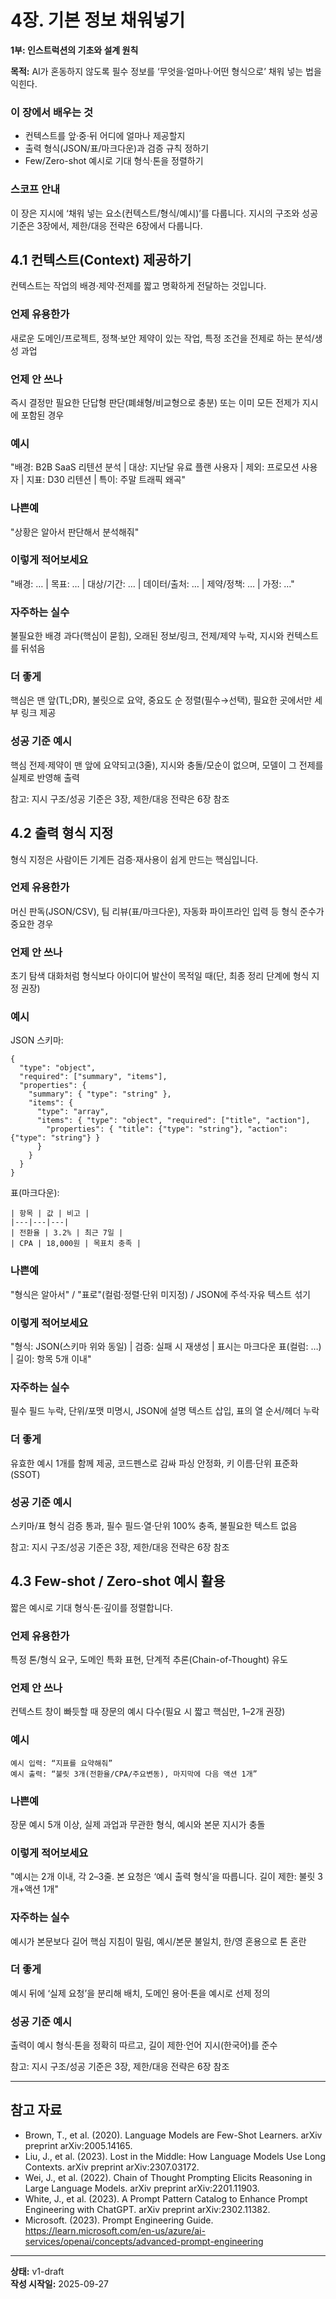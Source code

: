# 4장. 기본 정보 채워넣기

**1부: 인스트럭션의 기초와 설계 원칙**

**목적:** AI가 혼동하지 않도록 필수 정보를 ‘무엇을·얼마나·어떤 형식으로’ 채워 넣는 법을 익힌다.

### 이 장에서 배우는 것
- 컨텍스트를 앞·중·뒤 어디에 얼마나 제공할지
- 출력 형식(JSON/표/마크다운)과 검증 규칙 정하기
- Few/Zero-shot 예시로 기대 형식·톤을 정렬하기

### 스코프 안내
이 장은 지시에 ‘채워 넣는 요소(컨텍스트/형식/예시)’를 다룹니다. 지시의 구조와 성공 기준은 3장에서, 제한/대응 전략은 6장에서 다룹니다.

## 4.1 컨텍스트(Context) 제공하기
컨텍스트는 작업의 배경·제약·전제를 짧고 명확하게 전달하는 것입니다.

### 언제 유용한가
새로운 도메인/프로젝트, 정책·보안 제약이 있는 작업, 특정 조건을 전제로 하는 분석/생성 과업

### 언제 안 쓰나
즉시 결정만 필요한 단답형 판단(폐쇄형/비교형으로 충분) 또는 이미 모든 전제가 지시에 포함된 경우

### 예시
"배경: B2B SaaS 리텐션 분석 | 대상: 지난달 유료 플랜 사용자 | 제외: 프로모션 사용자 | 지표: D30 리텐션 | 특이: 주말 트래픽 왜곡"

### 나쁜예
"상황은 알아서 판단해서 분석해줘"

### 이렇게 적어보세요
"배경: … | 목표: … | 대상/기간: … | 데이터/출처: … | 제약/정책: … | 가정: …"

### 자주하는 실수
불필요한 배경 과다(핵심이 묻힘), 오래된 정보/링크, 전제/제약 누락, 지시와 컨텍스트를 뒤섞음

### 더 좋게
핵심은 맨 앞(TL;DR), 불릿으로 요약, 중요도 순 정렬(필수→선택), 필요한 곳에서만 세부 링크 제공

### 성공 기준 예시
핵심 전제·제약이 맨 앞에 요약되고(3줄), 지시와 충돌/모순이 없으며, 모델이 그 전제를 실제로 반영해 출력

참고: 지시 구조/성공 기준은 3장, 제한/대응 전략은 6장 참조

## 4.2 출력 형식 지정
형식 지정은 사람이든 기계든 검증·재사용이 쉽게 만드는 핵심입니다.

### 언제 유용한가
머신 판독(JSON/CSV), 팀 리뷰(표/마크다운), 자동화 파이프라인 입력 등 형식 준수가 중요한 경우

### 언제 안 쓰나
초기 탐색 대화처럼 형식보다 아이디어 발산이 목적일 때(단, 최종 정리 단계에 형식 지정 권장)

### 예시
JSON 스키마:
```
{
  "type": "object",
  "required": ["summary", "items"],
  "properties": {
    "summary": { "type": "string" },
    "items": {
      "type": "array",
      "items": { "type": "object", "required": ["title", "action"],
        "properties": { "title": {"type": "string"}, "action": {"type": "string"} }
      }
    }
  }
}
```

표(마크다운):
```
| 항목 | 값 | 비고 |
|---|---|---|
| 전환율 | 3.2% | 최근 7일 |
| CPA | 18,000원 | 목표치 충족 |
```

### 나쁜예
"형식은 알아서" / "표로"(컬럼·정렬·단위 미지정) / JSON에 주석·자유 텍스트 섞기

### 이렇게 적어보세요
"형식: JSON(스키마 위와 동일) | 검증: 실패 시 재생성 | 표시는 마크다운 표(컬럼: …) | 길이: 항목 5개 이내"

### 자주하는 실수
필수 필드 누락, 단위/포맷 미명시, JSON에 설명 텍스트 삽입, 표의 열 순서/헤더 누락

### 더 좋게
유효한 예시 1개를 함께 제공, 코드펜스로 감싸 파싱 안정화, 키 이름·단위 표준화(SSOT)

### 성공 기준 예시
스키마/표 형식 검증 통과, 필수 필드·열·단위 100% 충족, 불필요한 텍스트 없음

참고: 지시 구조/성공 기준은 3장, 제한/대응 전략은 6장 참조

## 4.3 Few-shot / Zero-shot 예시 활용
짧은 예시로 기대 형식·톤·깊이를 정렬합니다.

### 언제 유용한가
특정 톤/형식 요구, 도메인 특화 표현, 단계적 추론(Chain-of-Thought) 유도

### 언제 안 쓰나
컨텍스트 창이 빠듯할 때 장문의 예시 다수(필요 시 짧고 핵심만, 1–2개 권장)

### 예시
```
예시 입력: “지표를 요약해줘”
예시 출력: “불릿 3개(전환율/CPA/주요변동), 마지막에 다음 액션 1개”
```

### 나쁜예
장문 예시 5개 이상, 실제 과업과 무관한 형식, 예시와 본문 지시가 충돌

### 이렇게 적어보세요
"예시는 2개 이내, 각 2–3줄. 본 요청은 ‘예시 출력 형식’을 따릅니다. 길이 제한: 불릿 3개+액션 1개"

### 자주하는 실수
예시가 본문보다 길어 핵심 지침이 밀림, 예시/본문 불일치, 한/영 혼용으로 톤 혼란

### 더 좋게
예시 뒤에 ‘실제 요청’을 분리해 배치, 도메인 용어·톤을 예시로 선제 정의

### 성공 기준 예시
출력이 예시 형식·톤을 정확히 따르고, 길이 제한·언어 지시(한국어)를 준수

참고: 지시 구조/성공 기준은 3장, 제한/대응 전략은 6장 참조

---

## 참고 자료

- Brown, T., et al. (2020). Language Models are Few-Shot Learners. arXiv preprint arXiv:2005.14165.
- Liu, J., et al. (2023). Lost in the Middle: How Language Models Use Long Contexts. arXiv preprint arXiv:2307.03172.
- Wei, J., et al. (2022). Chain of Thought Prompting Elicits Reasoning in Large Language Models. arXiv preprint arXiv:2201.11903.
- White, J., et al. (2023). A Prompt Pattern Catalog to Enhance Prompt Engineering with ChatGPT. arXiv preprint arXiv:2302.11382.
- Microsoft. (2023). Prompt Engineering Guide. https://learn.microsoft.com/en-us/azure/ai-services/openai/concepts/advanced-prompt-engineering

---

**상태:** v1-draft  
**작성 시작일:** 2025-09-27
